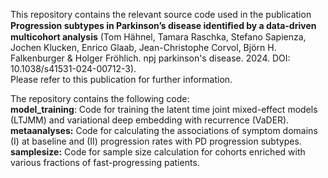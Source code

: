 This repository contains the relevant source code used in the publication  
**Progression subtypes in Parkinson’s disease identiﬁed by a data-driven multicohort analysis** (Tom Hähnel, Tamara Raschka, Stefano Sapienza, Jochen Klucken, Enrico Glaab, Jean-Christophe Corvol, Björn H. Falkenburger & Holger Fröhlich. npj parkinson's disease. 2024. DOI: 10.1038/s41531-024-00712-3).  
Please refer to this publication for further information.

The repository contains the following code:  
**model_training**: Code for training the latent time joint mixed-effect models (LTJMM) and variational deep embedding with recurrence (VaDER).  
**metaanalyses:** Code for calculating the associations of symptom domains (I) at baseline and (II) progression rates with PD progression subtypes.  
**samplesize:** Code for sample size calculation for cohorts enriched with various fractions of fast-progressing patients.

